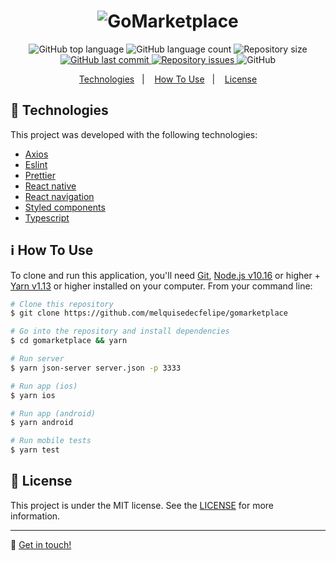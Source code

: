 <h1 align="center">
  <img alt="GoMarketplace" src="https://res.cloudinary.com/dtifsqadc/image/upload/v1588382400/logo_ofcghz.png" />
</h1>

<p align="center">
  <img alt="GitHub top language" src="https://img.shields.io/github/languages/top/melquisedecfelipe/gomarketplace.svg">

  <img alt="GitHub language count" src="https://img.shields.io/github/languages/count/melquisedecfelipe/gomarketplace.svg">

  <img alt="Repository size" src="https://img.shields.io/github/repo-size/melquisedecfelipe/gomarketplace.svg">

  <a href="https://github.com/melquisedecfelipe/gomarketplace/commits/master">
    <img alt="GitHub last commit" src="https://img.shields.io/github/last-commit/melquisedecfelipe/gomarketplace.svg">
  </a>

  <a href="https://github.com/melquisedecfelipe/gomarketplace/issues">
    <img alt="Repository issues" src="https://img.shields.io/github/issues/melquisedecfelipe/gomarketplace.svg">
  </a>

  <img alt="GitHub" src="https://img.shields.io/github/license/melquisedecfelipe/gomarketplace.svg">
</p>

<p align="center">
  <a href="#rocket-technologies">Technologies</a>&nbsp;&nbsp;&nbsp;|&nbsp;&nbsp;&nbsp;
  <a href="#information_source-how-to-use">How To Use</a>&nbsp;&nbsp;&nbsp;|&nbsp;&nbsp;&nbsp;
  <a href="#memo-license">License</a>
</p>

## :rocket: Technologies

This project was developed with the following technologies:

- [Axios](https://github.com/axios/axios)
- [Eslint](https://eslint.org/)
- [Prettier](https://prettier.io/)
- [React native](https://facebook.github.io/react-native/)
- [React navigation](https://reactnavigation.org/)
- [Styled components](https://styled-components.com/)
- [Typescript](https://www.typescriptlang.org/)

## :information_source: How To Use

To clone and run this application, you'll need [Git](https://git-scm.com), [Node.js v10.16](https://nodejs.org/) or higher + [Yarn v1.13](https://yarnpkg.com/) or higher installed on your computer. From your command line:

```bash
# Clone this repository
$ git clone https://github.com/melquisedecfelipe/gomarketplace

# Go into the repository and install dependencies
$ cd gomarketplace && yarn

# Run server
$ yarn json-server server.json -p 3333

# Run app (ios)
$ yarn ios

# Run app (android)
$ yarn android

# Run mobile tests
$ yarn test
```

## :memo: License

This project is under the MIT license. See the [LICENSE](https://github.com/melquisedecfelipe/gomarketplace/blob/master/LICENSE) for more information.

---

:wave: [Get in touch!](https://www.linkedin.com/in/melquisedecfelipe/)
